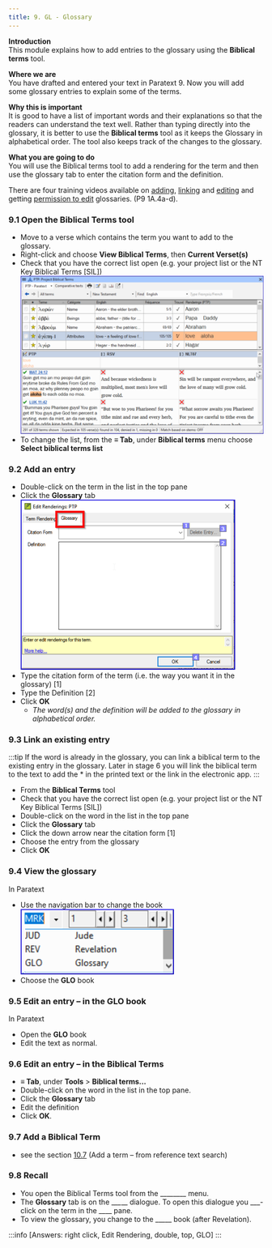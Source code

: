 ```yaml
---
title: 9. GL - Glossary
---
```

**Introduction**  
This module explains how to add entries to the glossary using the **Biblical terms** tool.

**Where we are**  
You have drafted and entered your text in Paratext 9. Now you will add some glossary entries to explain some of the terms.

**Why this is important**  
It is good to have a list of important words and their explanations so that the readers can understand the text well. Rather than typing directly into the glossary, it is better to use the **Biblical terms** tool as it keeps the Glossary in alphabetical order. The tool also keeps track of the changes to the glossary.

**What you are going to do**  
You will use the Biblical terms tool to add a rendering for the term and then use the glossary tab to enter the citation form and the definition.

There are four training videos available on [adding](../../Video-summaries/02-Stage-1/5.Additional/1A.4a.md), [linking](../../Video-summaries/02-Stage-1/5.Additional/1A.4c.md) and [editing](../../Video-summaries/02-Stage-1/5.Additional/1A.4d.md) and getting [permission to edit](../../Video-summaries/02-Stage-1/5.Additional/1A.4b.md) glossaries. (P9 1A.4a-d).

### 9.1 Open the Biblical Terms tool
-  Move to a verse which contains the term you want to add to the glossary.
-  Right-click and choose **View Biblical Terms**, then **Current Verset(s)**
-  Check that you have the correct list open (e.g. your project list or the NT Key Biblical Terms [SIL])
  ![](../media/2b01905ef3b07447852ee02967bd29ef.png)
-  To change the list, from the **≡ Tab**, under **Biblical terms** menu choose **Select biblical terms list**

### 9.2 Add an entry
-  Double-click on the term in the list in the top pane
-  Click the **Glossary** tab  
    ![](../media/a72d1e5b782c3521acd208d3ad948806.png)
-  Type the citation form of the term (i.e. the way you want it in the glossary) [1]
-  Type the Definition [2]
-  Click **OK**  
    -  *The word(s) and the definition will be added to the glossary in alphabetical order.*

### 9.3 Link an existing entry
:::tip
If the word is already in the glossary, you can link a biblical term to the existing entry in the glossary. Later in stage 6 you will link the biblical term to the text to add the \* in the printed text or the link in the electronic app.
:::

-  From the **Biblical Terms** tool
-  Check that you have the correct list open (e.g. your project list or the NT Key Biblical Terms [SIL])
-  Double-click on the word in the list in the top pane
-  Click the **Glossary** tab
-  Click the down arrow near the citation form [1]
-  Choose the entry from the glossary
-  Click **OK**

### 9.4 View the glossary
In Paratext

-  Use the navigation bar to change the book  
    ![](../media/1ff8980dd966e0b6d022ab9831c08cae.png)
-  Choose the **GLO** book

### 9.5 Edit an entry – in the GLO book
In Paratext

-  Open the **GLO** book
-  Edit the text as normal.

### 9.6 Edit an entry – in the Biblical Terms
-  **≡ Tab**, under **Tools** \> **Biblical terms…**
-  Double-click on the word in the list in the top pane.
-  Click the **Glossary** tab
-  Edit the definition
-  Click **OK**.

### 9.7 Add a Biblical Term
-  see the section [10.7](10.BT.md#107Add) (Add a term – from reference text search)

### 9.8 Recall
-  You open the Biblical Terms tool from the \_______\_ menu.
-  The **Glossary** tab is on the \__\__*_*_\_ dialogue. To open this dialogue you \_\_\_-click on the term in the \_\_\_\_ pane.
-  To view the glossary, you change to the \____\_ book (after Revelation).

:::info
[Answers: right click, Edit Rendering, double, top, GLO]
:::